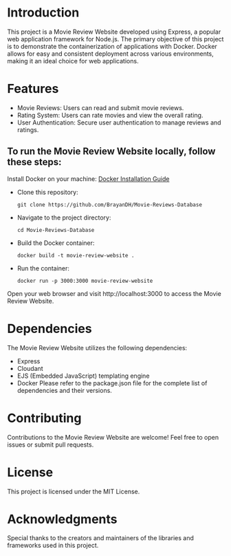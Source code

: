 # Introduction

This project is a Movie Review Website developed using Express, a popular web application framework for Node.js. The primary objective of this project is to demonstrate the containerization of applications with Docker. Docker allows for easy and consistent deployment across various environments, making it an ideal choice for web applications.

# Features

- Movie Reviews: Users can read and submit movie reviews.
- Rating System: Users can rate movies and view the overall rating.
- User Authentication: Secure user authentication to manage reviews and ratings.

## To run the Movie Review Website locally, follow these steps:

Install Docker on your machine: [Docker Installation Guide ](https://docs.docker.com/engine/install/)

- Clone this repository:

  `git clone https://github.com/BrayanDH/Movie-Reviews-Database`

- Navigate to the project directory:

  `cd Movie-Reviews-Database`

- Build the Docker container:

  `docker build -t movie-review-website .`

- Run the container:

  `docker run -p 3000:3000 movie-review-website`

Open your web browser and visit http://localhost:3000 to access the Movie Review Website.

# Dependencies

The Movie Review Website utilizes the following dependencies:

- Express
- Cloudant
- EJS (Embedded JavaScript) templating engine
- Docker
  Please refer to the package.json file for the complete list of dependencies and their versions.

# Contributing

Contributions to the Movie Review Website are welcome! Feel free to open issues or submit pull requests.

# License

This project is licensed under the MIT License.

# Acknowledgments

Special thanks to the creators and maintainers of the libraries and frameworks used in this project.
